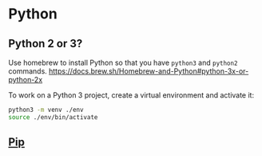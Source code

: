 # Python

## Python 2 or 3?

Use homebrew to install Python so that you have `python3` and `python2` commands. https://docs.brew.sh/Homebrew-and-Python#python-3x-or-python-2x

To work on a Python 3 project, create a virtual environment and activate it:

```sh
python3 -m venv ./env
source ./env/bin/activate
```

## [Pip](pip.md)
